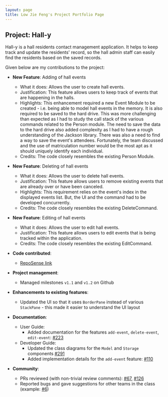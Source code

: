 ```yaml
---
layout: page
title: Low Jie Feng's Project Portfolio Page
---
```


## Project: Hall-y

Hall-y is a hall residents contact management application. It helps to keep track and update the residents' record, so the hall admin staff can easily find the residents based on the saved records.

Given below are my contributions to the project:

* **New Feature**: Adding of hall events
  * What it does: Allows the user to create hall events.
  * Justification: This feature allows users to keep track of events that are happening in the halls.
  * Highlights: This enhancement required a new Event Module to be created - i.e. being able to model hall events in the memory. It is also required to be saved to the hard drive.
    This was more challenging than expected as I had to study the call stack of the various commands related to the Person module. The need to save the data to the hard drive also added complexity as I had to have a rough understanding of the Jackson library.
    There was also a need to find a way to save the event's attendees. Fortunately, the team discussed and the use of matriculation number would be the most apt as it should uniquely identify each individual.
  * Credits: The code closely resembles the existing Person Module.
  
* **New Feature**: Deleting of hall events
  * What it does: Allows the user to delete hall events.
  * Justification: This feature allows users to remove existing events that are already over or have been canceled.
  * Highlights: This requirement relies on the event's index in the displayed events list. But, the UI and the command had to be developed concurrently.
  * Credits: The code closely resembles the existing DeleteCommand.
  
* **New Feature**: Editing of hall events
  * What it does: Allows the user to edit hall events.
  * Justification: This feature allows users to edit events that is being tracked within the application.
  * Credits: The code closely resembles the existing EditCommand.

* **Code contributed**: 
  * [RepoSense link](https://nus-cs2103-ay2021s1.github.io/tp-dashboard/#breakdown=true&search=lowjiefeng1998)

* **Project management**:
  * Managed milestones `v1.1` and `v1.2` on Github

* **Enhancements to existing features**:
  * Updated the UI so that it uses `BorderPane` instead of various `StackPane` - this made it easier to understand the UI layout

* **Documentation**:
  * User Guide:
    * Added documentation for the features `add-event`, `delete-event`, `edit-event`: [\#223](https://github.com/AY2021S1-CS2103T-T11-2/tp/pull/223)
  * Developer Guide:
    * Updated the class diagrams for the `Model` and `Storage` components [\#291](https://github.com/AY2021S1-CS2103T-T11-2/tp/pull/291)
    * Added implementation details for the `add-event` feature: [\#110](https://github.com/AY2021S1-CS2103T-T11-2/tp/pull/110)

* **Community**:
  * PRs reviewed (with non-trivial review comments): [\#67](https://github.com/AY2021S1-CS2103T-T11-2/tp/pull/67), [\#126](https://github.com/AY2021S1-CS2103T-T11-2/tp/pull/126)
  * Reported bugs and gave suggestions for other teams in the class (example: [#6](https://github.com/lowjiefeng1998/ped/issues/6))
  
